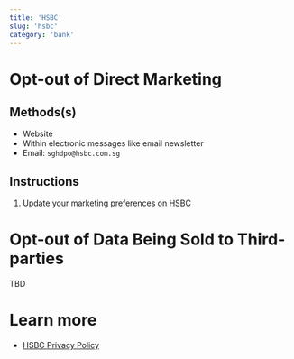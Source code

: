 ```yaml
---
title: 'HSBC'
slug: 'hsbc'
category: 'bank'
---
```


# Opt-out of Direct Marketing

## Methods(s)

- Website
- Within electronic messages like email newsletter
- Email: `sghdpo@hsbc.com.sg`

## Instructions

1. Update your marketing preferences on [HSBC](https://www.hsbc.com.sg)

# Opt-out of Data Being Sold to Third-parties

TBD

# Learn more

- [HSBC Privacy Policy](https://www.hsbc.com.sg/content/dam/hsbc/sg/documents/general/data-privacy-policy.pdf)